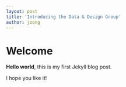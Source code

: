```yaml
---
layout: post
title: 'Introducing the Data & Design Group'
author: jzong
---
```


# Welcome

**Hello world**, this is my first Jekyll blog post.

I hope you like it!
